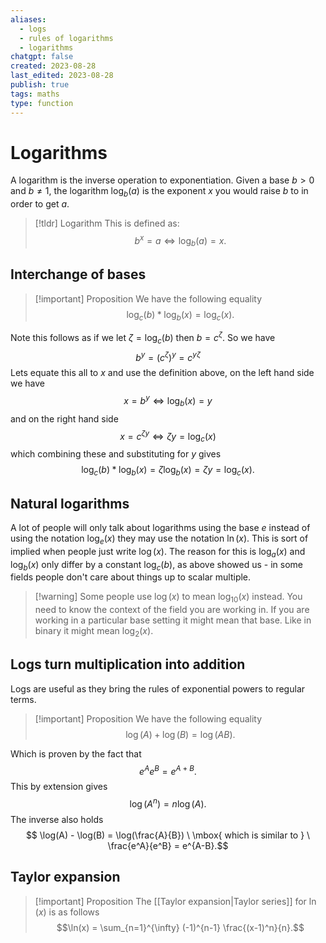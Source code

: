 ```yaml
---
aliases:
  - logs
  - rules of logarithms
  - logarithms
chatgpt: false
created: 2023-08-28
last_edited: 2023-08-28
publish: true
tags: maths
type: function
---
```

# Logarithms

A logarithm is the inverse operation to exponentiation. Given a base $b > 0$ and $b \not = 1$, the logarithm $\log_b(a)$ is the exponent $x$ you would raise $b$ to in order to get $a$.

> [!tldr] Logarithm
> This is defined as:
> $$ b^x = a \iff \log_b(a) = x.$$
## Interchange of bases

>[!important] Proposition
> We have the following equality
> $$\log_c(b) \ast \log_b(x) = \log_c(x).$$

Note this follows as if we let $\zeta = \log_c(b)$ then $b = c^\zeta$. So we have
$$b^y = (c^\zeta)^y = c^{y\zeta}$$
Lets equate this all to $x$ and use the definition above, on the left hand side we have
$$x = b^y \iff \log_b(x) = y$$
and on the right hand side
$$x = c^{\zeta y} \iff \zeta y = \log_c(x)$$
which combining these and substituting for $y$ gives
$$\log_c(b) \ast \log_b(x) = \zeta \log_b(x) = \zeta y = \log_c(x).$$
## Natural logarithms

A lot of people will only talk about logarithms using the base $e$ instead of using the notation $\log_e(x)$ they may use the notation $\ln(x)$. This is sort of implied when people just write $\log(x)$. The reason for this is $\log_a(x)$ and $\log_b(x)$ only differ by a constant $\log_c(b)$, as above showed us - in some fields people don't care about things up to scalar multiple.

>[!warning] Some people use $\log(x)$ to mean $\log_{10}(x)$ instead.
>You need to know the context of the field you are working in. If you are working in a particular base setting it might mean that base. Like in binary it might mean $\log_2(x)$.

## Logs turn multiplication into addition

Logs are useful as they bring the rules of exponential powers to regular terms.

>[!important] Proposition
> We have the following equality
> $$\log(A) + \log(B) = \log(AB).$$

Which is proven by the fact that
$$e^Ae^B = e^{A+B}.$$
This by extension gives
$$\log(A^n) = n\log(A).$$
The inverse also holds
$$ \log(A) - \log(B) = \log(\frac{A}{B}) \ \mbox{ which is similar to } \ \frac{e^A}{e^B} = e^{A-B}.$$
## Taylor expansion

> [!important] Proposition
> The [[Taylor expansion|Taylor series]] for $\ln(x)$ is as follows
> $$\ln(x) = \sum_{n=1}^{\infty} (-1)^{n-1} \frac{(x-1)^n}{n}.$$
